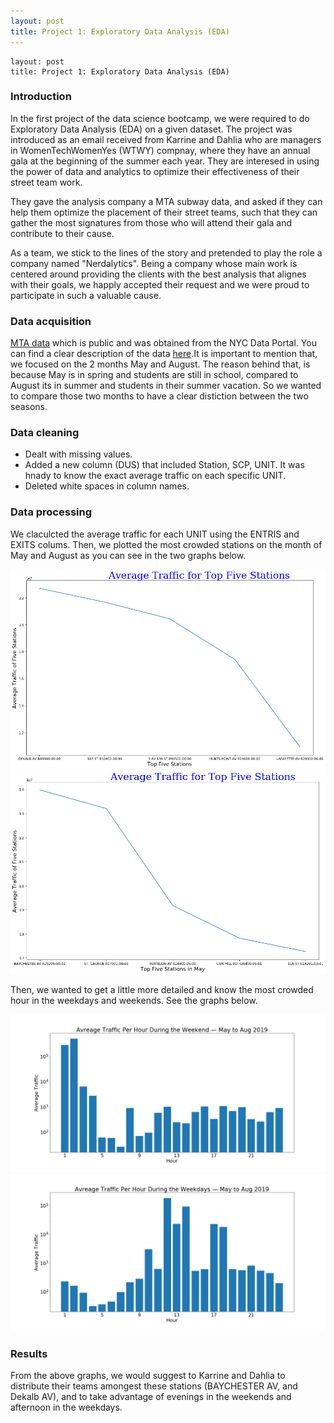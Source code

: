 ```yaml
---
layout: post
title: Project 1: Exploratory Data Analysis (EDA)
---
```




```
layout: post
title: Project 1: Exploratory Data Analysis (EDA)
```

### Introduction 

In the first project of the data science bootcamp, we were required to do Exploratory Data Analysis (EDA) on a given dataset. The project was introduced as an email received from Karrine and Dahlia who are managers in WomenTechWomenYes (WTWY) compnay, where they have an annual gala at the beginning of the summer each year. They are interesed in using the power of data and analytics to optimize their effectiveness of their street team work. 

They gave the analysis company a MTA subway data, and asked if they can help them optimize the placement of their street teams, such that they can gather the most signatures from those who will attend their gala and contribute to their cause.

As a team, we stick to the lines of the story and pretended to play the role a company named "Nerdalytics". Being a company whose main work is centered around providing the clients with the best analysis that alignes with their goals, we happly accepted their request and we were proud to participate in such a valuable cause.

### Data acquisition

[MTA data](http://web.mta.info/developers/turnstile.html) which is public and was obtained from the NYC Data Portal. You can find a clear description of the data [here](http://web.mta.info/developers/resources/nyct/turnstile/ts_Field_Description.txt).It is important to mention that, we focused on the 2 months May and August. The reason behind that, is because May is in spring and students are still in school, compared to August its in summer and students in their summer vacation. So we wanted to compare those two months to have a clear distiction between the two seasons. 

### Data cleaning

* Dealt with missing values.
* Added a new column (DUS) that included Station, SCP, UNIT. It was hnady to know the exact average traffic on each specific UNIT.
* Deleted white spaces in column names.

### Data processing

We claculcted the average traffic for each UNIT using the ENTRIS and EXITS colums. Then, we plotted the most crowded stations on the month of May and August as you can see in the two graphs below. 

![](images/AvgTopFiveStation.png)
![](images/MayTopAvgStations.png)

Then, we wanted to get a little more detailed and know the most crowded hour in the weekdays and weekends. See the graphs below. 

![](images/Average_Traffic_weekends.png)
![](images/Average_Traffic_wekdays.png)

### Results 

From the above graphs, we would suggest to Karrine and Dahlia to distribute their teams amongest these stations (BAYCHESTER AV, and Dekalb AV), and to take advantage of evenings in the weekends and afternoon in the weekdays. 

